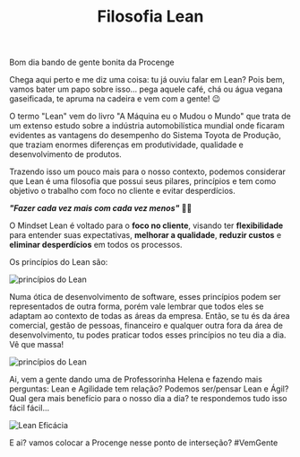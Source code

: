 ﻿---
layout: post
title: "Filosofia Lean"
category:  Blog
banner: analyzing-profile-likes-comments-views.svg
alt: "Analisando perfil através de curtidas, comentários e visualizações"
legend: 'Freepik'
---

Bom dia bando de gente bonita da Procenge

Chega aqui perto e me diz uma coisa: tu já ouviu falar em Lean? Pois bem, vamos bater um papo sobre isso… pega aquele café, chá ou água vegana gaseificada, te apruma na cadeira e vem com a gente! 😉

O termo "Lean" vem do livro "A Máquina eu o Mudou o Mundo" que trata de um extenso estudo sobre a indústria automobilística mundial onde ficaram evidentes as vantagens do desempenho do Sistema Toyota de Produção, que traziam enormes diferenças em produtividade, qualidade e desenvolvimento de produtos.

Trazendo isso um pouco mais para o nosso contexto, podemos considerar que Lean é uma filosofia que possui seus pilares, princípios e tem como objetivo o trabalho com foco no cliente e evitar desperdícios.

_**"Fazer cada vez mais com cada vez menos"**_ 💪😁

O Mindset Lean é voltado para o **foco no cliente**, visando ter **flexibilidade** para entender suas expectativas, **melhorar a qualidade**, **reduzir custos** e **eliminar desperdícios** em todos os processos.

Os princípios do Lean são:

![princípios do Lean]({{site.url}}/img/posts/lean-principios.jpg "princípios do Lean")

Numa ótica de desenvolvimento de software, esses princípios podem ser representados de outra forma, porém vale lembrar que todos eles se adaptam ao contexto de todas as áreas da empresa. Então, se tu és da área comercial, gestão de pessoas, financeiro e qualquer outra fora da área de desenvolvimento, tu podes praticar todos esses princípios no teu dia a dia. Vê que massa!

![princípios do Lean]({{site.url}}/img/posts/lean-7-principios.jpg "princípios do Lean")

Ai, vem a gente dando uma de Professorinha Helena e fazendo mais perguntas: Lean e Agilidade tem relação? Podemos ser/pensar Lean e Ágil? Qual gera mais benefício para o nosso dia a dia? te respondemos tudo isso fácil fácil...

![Lean Eficácia]({{site.url}}/img/posts/lean-eficacia.jpg "Lean Eficácia")

E ai? vamos colocar a Procenge nesse ponto de interseção? #VemGente
